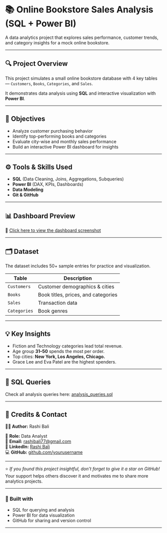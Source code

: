 # 📚 Online Bookstore Sales Analysis (SQL + Power BI)

A data analytics project that explores sales performance, customer trends, and category insights for a mock online bookstore.

---

## 🔍 Project Overview
This project simulates a small online bookstore database with 4 key tables — `Customers`, `Books`, `Categories`, and `Sales`.

It demonstrates data analysis using **SQL** and interactive visualization with **Power BI**.

---

## 🧠 Objectives
- Analyze customer purchasing behavior
- Identify top-performing books and categories
- Evaluate city-wise and monthly sales performance
- Build an interactive Power BI dashboard for insights

---

## ⚙️ Tools & Skills Used
- **SQL** (Data Cleaning, Joins, Aggregations, Subqueries)
- **Power BI** (DAX, KPIs, Dashboards)
- **Data Modeling**
- **Git & GitHub**

---

## 📊 Dashboard Preview
🔗 [Click here to view the dashboard screenshot](https://github.com/rashi873/online-bookstore-sql-analysis-personal-project/blob/main/Dashboard_screenshot.png)


---

## 🗂️ Dataset
The dataset includes 50+ sample entries for practice and visualization.

| Table | Description |
|--------|-------------|
| `Customers` | Customer demographics & cities |
| `Books` | Book titles, prices, and categories |
| `Sales` | Transaction data |
| `Categories` | Book genres |

---

## 💡 Key Insights
- Fiction and Technology categories lead total revenue.
- Age group **31–50** spends the most per order.
- Top cities: **New York, Los Angeles, Chicago.**
- Grace Lee and Eva Patel are the highest spenders.

---

## 🧾 SQL Queries
Check all analysis queries here: [analysis_queries.sql](https://github.com/rashi873/online-bookstore-sql-analysis-personal-project/blob/main/analysis_queries.sql.txt)



---

## 🧾 Credits & Contact

**👩‍💻 Author:** Rashi Bali  

💼 **Role:** Data Analyst  
📧 **Email:** rashibali77@gmail.com  
🔗 **LinkedIn:** [Rashi Bali](https://www.linkedin.com/in/rashibalib873/)  
💻 **GitHub:** [github.com/yourusername](https://github.com/rashi873)

---

⭐ *If you found this project insightful, don’t forget to give it a star on GitHub!*  
Your support helps others discover it and motivates me to share more analytics projects.  

---

### 🧡 Built with
- SQL for querying and analysis  
- Power BI for data visualization  
- GitHub for sharing and version control  

---




